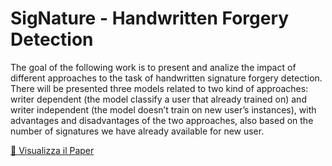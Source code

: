 # SigNature - Handwritten Forgery Detection
The goal of the following work is to present and analize the impact of
different approaches to the task of handwritten signature forgery detection.
There will be presented three models related to two kind of approaches:
writer dependent (the model classify a user that already trained on) and
writer independent (the model doesn’t train on new user’s instances), with
advantages and disadvantages of the two approaches, also based on the
number of signatures we have already available for new user.

[📄 Visualizza il Paper](http://MarcoPoveromo.github.io/SigNature---Handwritten-Forgery-Detection/docs/AML___Signature_Verification.pdf)
